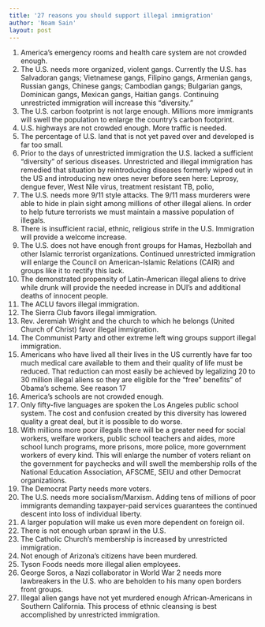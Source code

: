 ```yaml
---
title: '27 reasons you should support illegal immigration'
author: 'Noam Sain'
layout: post
---
```


1. America’s emergency rooms and health care system are not crowded enough.
2. The U.S. needs more organized, violent gangs. Currently the U.S. has Salvadoran gangs; Vietnamese gangs, Filipino gangs, Armenian gangs, Russian gangs, Chinese gangs; Cambodian gangs; Bulgarian gangs, Dominican gangs, Mexican gangs, Haitian gangs. Continuing unrestricted immigration will increase this “diversity.”
3. The U.S. carbon footprint is not large enough. Millions more immigrants will swell the population to enlarge the country’s carbon footprint.
4. U.S. highways are not crowded enough. More traffic is needed.
5. The percentage of U.S. land that is not yet paved over and developed is far too small.
6. Prior to the days of unrestricted immigration the U.S. lacked a sufficient “diversity” of serious diseases. Unrestricted and illegal immigration has remedied that situation by reintroducing diseases formerly wiped out in the US and introducing new ones never before seen here: Leprosy, dengue fever, West Nile virus, treatment resistant TB, polio,
7. The U.S. needs more 9/11 style attacks. The 9/11 mass murderers were able to hide in plain sight among millions of other illegal aliens. In order to help future terrorists we must maintain a massive population of illegals.
8. There is insufficient racial, ethnic, religious strife in the U.S. Immigration will provide a welcome increase.
9. The U.S. does not have enough front groups for Hamas, Hezbollah and other Islamic terrorist organizations. Continued unrestricted immigration will enlarge the Council on American-Islamic Relations (CAIR) and groups like it to rectify this lack.
10. The demonstrated propensity of Latin-American illegal aliens to drive while drunk will provide the needed increase in DUI’s and additional deaths of innocent people.
11. The ACLU favors illegal immigration.
12. The Sierra Club favors illegal immigration.
13. Rev. Jeremiah Wright and the church to which he belongs (United Church of Christ) favor illegal immigration.
14. The Communist Party and other extreme left wing groups support illegal immigration.
15. Americans who have lived all their lives in the US currently have far too much medical care available to them and their quality of life must be reduced. That reduction can most easily be achieved by legalizing 20 to 30 million illegal aliens so they are eligible for the “free” benefits” of Obama’s scheme. See reason 17
16. America’s schools are not crowded enough.
17. Only fifty-five languages are spoken the Los Angeles public school system. The cost and confusion created by this diversity has lowered quality a great deal, but it is possible to do worse.
18. With millions more poor illegals there will be a greater need for social workers, welfare workers, public school teachers and aides, more school lunch programs, more prisons, more police, more government workers of every kind. This will enlarge the number of voters reliant on the government for paychecks and will swell the membership rolls of the National Education Association, AFSCME, SEIU and other Democrat organizations.
19. The Democrat Party needs more voters.
20. The U.S. needs more socialism/Marxism. Adding tens of millions of poor immigrants demanding taxpayer-paid services guarantees the continued descent into loss of individual liberty.
21. A larger population will make us even more dependent on foreign oil.
22. There is not enough urban sprawl in the U.S.
23. The Catholic Church’s membership is increased by unrestricted immigration.
24. Not enough of Arizona’s citizens have been murdered.
25. Tyson Foods needs more illegal alien employees.
26. George Soros, a Nazi collaborator in World War 2 needs more lawbreakers in the U.S. who are beholden to his many open borders front groups.
27. Illegal alien gangs have not yet murdered enough African-Americans in Southern California. This process of ethnic cleansing is best accomplished by unrestricted immigration.